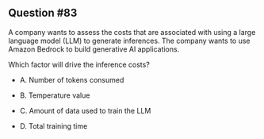 ## Question #83

 A company wants to assess the costs that are associated with using a large language model (LLM) to generate inferences. The company wants to use Amazon Bedrock to build generative AI applications.

Which factor will drive the inference costs?

- A. Number of tokens consumed

- B. Temperature value

- C. Amount of data used to train the LLM

- D. Total training time
